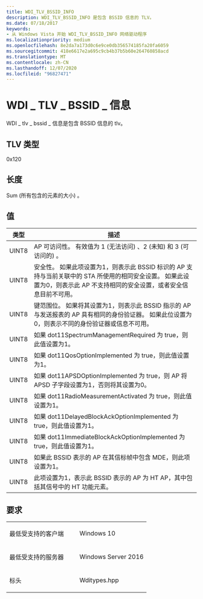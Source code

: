 ```yaml
---
title: WDI_TLV_BSSID_INFO
description: WDI_TLV_BSSID_INFO 是包含 BSSID 信息的 TLV。
ms.date: 07/18/2017
keywords:
- 从 Windows Vista 开始 WDI_TLV_BSSID_INFO 网络驱动程序
ms.localizationpriority: medium
ms.openlocfilehash: 8e2da7a173d0c6e9ce0db356574185fa20fa6059
ms.sourcegitcommit: 418e6617e2a695c9cb4b37b5b60e264760858acd
ms.translationtype: MT
ms.contentlocale: zh-CN
ms.lasthandoff: 12/07/2020
ms.locfileid: "96827471"
---
```

# <a name="wdi_tlv_bssid_info"></a>WDI \_ TLV \_ BSSID \_ 信息


WDI \_ tlv \_ bssid \_ 信息是包含 BSSID 信息的 tlv。

## <a name="tlv-type"></a>TLV 类型


0x120

## <a name="length"></a>长度


Sum (所有包含的元素的大小) 。

## <a name="values"></a>值


| 类型  | 描述                                                                                                                                                                                                                                                                                                                               |
|-------|-------------------------------------------------------------------------------------------------------------------------------------------------------------------------------------------------------------------------------------------------------------------------------------------------------------------------------------------|
| UINT8 | AP 可访问性。 有效值为 1 (无法访问) 、2 (未知) 和 3 (可访问的) 。                                                                                                                                                                                                                                                      |
| UINT8 | 安全性。 如果此项设置为1，则表示此 BSSID 标识的 AP 支持与当前关联中的 STA 所使用的相同安全设置。 如果此设置为0，则表示此 AP 不支持相同的安全设置，或者安全信息目前不可用。 |
| UINT8 | 键范围位。 如果将其设置为1，则表示此 BSSID 指示的 AP 与发送报表的 AP 具有相同的身份验证器。 如果此位设置为0，则表示不同的身份验证器或信息不可用。                                                                                                |
| UINT8 | 如果 dot11SpectrumManagementRequired 为 true，则此值设置为1。                                                                                                                                                                                                                                                                              |
| UINT8 | 如果 dot11QosOptionImplemented 为 true，则此值设置为1。                                                                                                                                                                                                                                                                                    |
| UINT8 | 如果 dot11APSDOptionImplemented 为 true，则 AP 将 APSD 子字段设置为1，否则将其设置为0。                                                                                                                                                                                            |
| UINT8 | 如果 dot11RadioMeasurementActivated 为 true，则此值设置为1。                                                                                                                                                                                                                                                                               |
| UINT8 | 如果 dot11DelayedBlockAckOptionImplemented 为 true，则此值设置为1。                                                                                                                                                                                                                                                                        |
| UINT8 | 如果 dot11ImmediateBlockAckOptionImplemented 为 true，则此值设置为1。                                                                                                                                                                                                                                                                      |
| UINT8 | 如果此 BSSID 表示的 AP 在其信标帧中包含 MDE，则此项设置为1。                                                                                                                                                                                                                                                |
| UINT8 | 此项设置为1，表示此 BSSID 表示的 AP 为 HT AP，其中包括其信号中的 HT 功能元素。                                                                                                                                                                                                      |

 

<a name="requirements"></a>要求
------------

<table>
<colgroup>
<col width="50%" />
<col width="50%" />
</colgroup>
<tbody>
<tr class="odd">
<td><p>最低受支持的客户端</p></td>
<td><p>Windows 10</p></td>
</tr>
<tr class="even">
<td><p>最低受支持的服务器</p></td>
<td><p>Windows Server 2016</p></td>
</tr>
<tr class="odd">
<td><p>标头</p></td>
<td>Wditypes.hpp</td>
</tr>
</tbody>
</table>

 

 





